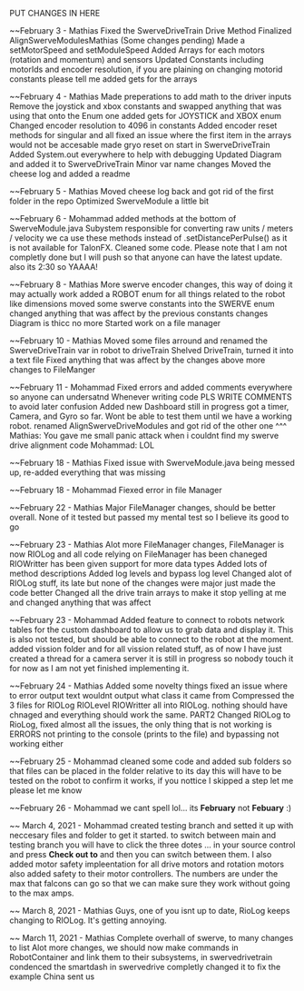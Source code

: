 PUT CHANGES IN HERE

~~February 3 - Mathias
    Fixed the SwerveDriveTrain Drive Method
    Finalized AlignSwerveModulesMathias (Some changes pending)
    Made a setMotorSpeed and setModuleSpeed
    Added Arrays for each motors (rotation and momentum) and sensors
    Updated Constants including motorIds and encoder resolution, if you are plaining on changing motorid constants please tell me
    added gets for the arrays

~~February 4 - Mathias
    Made preperations to add math to the driver inputs
    Remove the joystick and xbox constants and swapped anything that was using that onto the Enum one
    added gets for JOYSTICK and XBOX enum
    Changed encoder resolution to 4096 in constants
    Added encoder reset methods for singular and all
    fixed an issue where the first item in the arrays would not be accesable
    made gryo reset on start in SwerveDriveTrain
    Added System.out everywhere to help with debugging
    Updated Diagram and added it to SwerveDriveTrain
    Minor var name changes
    Moved the cheese log and added a readme

~~February 5 - Mathias
    Moved cheese log back and got rid of the first folder in the repo
    Optimized SwerveModule a little bit
    
~~February 6 - Mohammad
    added methods at the bottom of SwerveModule.java Subystem responsible for converting raw units / meters / velocity we ca use these methods instead of .setDistancePerPulse() as it is not available for TalonFX. Cleaned some code. Please note that I am not completly done but I will push so that anyone can have the latest update. also its 2:30 so YAAAA!

~~February 8 - Mathias
    More swerve encoder changes, this way of doing it may actually work
    added a ROBOT enum for all things related to the robot like dimensions
    moved some swerve constants into the SWERVE enum
    changed anything that was affect by the previous constants changes
    Diagram is thicc no more
    Started work on a file manager

~~February 10 - Mathias
    Moved some files arround and renamed the SwerveDriveTrain var in robot to driveTrain
    Shelved DriveTrain, turned it into a text file
    Fixed anything that was affect by the changes above
    more changes to FileManger

~~February 11 - Mohammad
    Fixed errors and added comments everywhere so anyone can undersatnd
    Whenever writing code PLS WRITE COMMENTS to avoid later confusion
    Added new Dashboard still in progress got a timer, Camera, and Gyro
    so far. Wont be able to test them until we have a working robot.
    renamed AlignSwerveDriveModules and got rid of the other one
                                    ^^^ 
    Mathias: You gave me small panic attack when i couldnt find my swerve drive alignment code
    Mohammad: LOL

~~February 18 - Mathias
    Fixed issue with SwerveModule.java being messed up, re-added everything that was missing
    
~~February 18 - Mohammad
    Fiexed error in file Manager 

~~February 22 - Mathias
    Major FileManager changes, should be better overall. None of it tested but passed my mental test so I believe its good to go

~~February 23 - Mathias
    Alot more FileManager changes, FileManager is now RIOLog and all code relying on FileManager has been chaneged
    RIOWritter has been given support for more data types
    Added lots of method descriptions
    Added log levels and bypass log level
    Changed alot of RIOLog stuff, its late but none of the changes were major just made the code better
    Changed all the drive train arrays to make it stop yelling at me and changed anything that was affect

~~February 23 - Mohammad
    Added feature to connect to robots network tables for the custom dashboard to allow us to grab data and display it. This is also
    not tested, but should be able to connect to the robot at the moment.
    added vission folder and for all vission related stuff, as of now I have just created a thread for a camera server it is still in progress so nobody touch it for now as I am  not yet finished implementing it.

~~February 24 - Mathias
    Added some novelty things 
    fixed an issue where to error output text wouldnt output what class it came from
    Compressed the 3 files for RIOLog RIOLevel RIOWritter all into RIOLog.
    nothing should have chnaged and everything should work the same.
    PART2
    Changed RIOLog to RioLog, fixed almost all the issues, the only thing that is not working is ERRORS not printing to the console (prints to the file) and bypassing not working either

~~February 25 - Mohammad
    cleaned some code and added sub folders so that files can be placed in the folder relative to its day
    this will have to be tested on the robot to confirm it works, if you nottice I skipped a step let me please let me know

~~February 26 - Mohammad
    we cant spell lol... its **February** not **Febuary** :)

~~ March 4, 2021 - Mohammad 
    created testing branch and setted it up with neccesary files and folder to get it started. to switch between main and testing branch you will have to click the three dotes ... in your source control and press **Check out to** and then you can switch between them.
    I also added motor safety impleentation for all drive motors and rotation motors also added safety to their motor controllers. The numbers are under the max that falcons can go so that we can make sure they work without going to the max amps.

~~ March 8, 2021 - Mathias
    Guys, one of you isnt up to date, RioLog keeps changing to RIOLog. It's getting annoying.

~~ March 11, 2021 - Mathias
    Complete overhall of swerve, to many changes to list
    Alot more changes, we should now make commands in RobotContainer and link them to their
    subsystems, in swervedrivetrain condenced the smartdash
    in swervedrive completly changed it to fix the example China sent us
    
